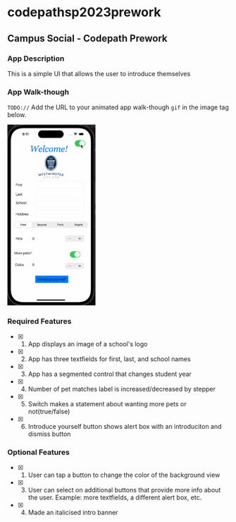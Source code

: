 # codepathsp2023prework
## Campus Social - Codepath Prework

### App Description

This is a simple UI that allows the user to introduce themselves

### App Walk-though

`TODO://` Add the URL to your animated app walk-though `gif` in the image tag below.

<img src="https://github.com/Rura-M/codepathsp2023prework/blob/main/codepathprework/codepath.gif" width=200><br>

### Required Features

- [x] 1. App displays an image of a school's logo
- [x] 2. App has three textfields for first, last, and school names
- [x] 3. App has a segmented control that changes student year
- [x] 4. Number of pet matches label is increased/decreased by stepper
- [x] 5. Switch makes a statement about wanting more pets or not(true/false) 
- [x] 6. Introduce yourself button shows alert box with an introduciton and dismiss button

### Optional Features

- [x] 1. User can tap a button to change the color of the background view
- [x] 3. User can select on additional buttons that provide more info about the user. Example: more textfields, a different alert box, etc.
- [x] 4. Made an italicised intro banner 
